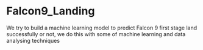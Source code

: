 # Falcon9_Landing
We try to build a machine learning model to predict Falcon 9 first stage land successfully or not, we do this with some of machine learning and data analysing techniques 
